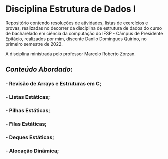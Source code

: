 # Disciplina Estrutura de Dados I

Repositório contendo resoluções de atividades, listas de exercícios e provas, realizadas no decorrer da disciplina de estrutura de dados do curso de bacharelado em ciência da computação do IFSP - Câmpus de Presidente Epitácio, realizados por mim, discente Danilo Domingues Quirino, no primeiro semestre de 2022.

A disciplina ministrada pelo professor Marcelo Roberto Zorzan.

## _Conteúdo Abordado_:

### - Revisão de Arrays e Estruturas em  C;
### - Listas Estáticas;
### - Pilhas Estáticas;
### - Filas Estáticas;
### - Deques Estáticas;
### - Alocação Dinâmica;

